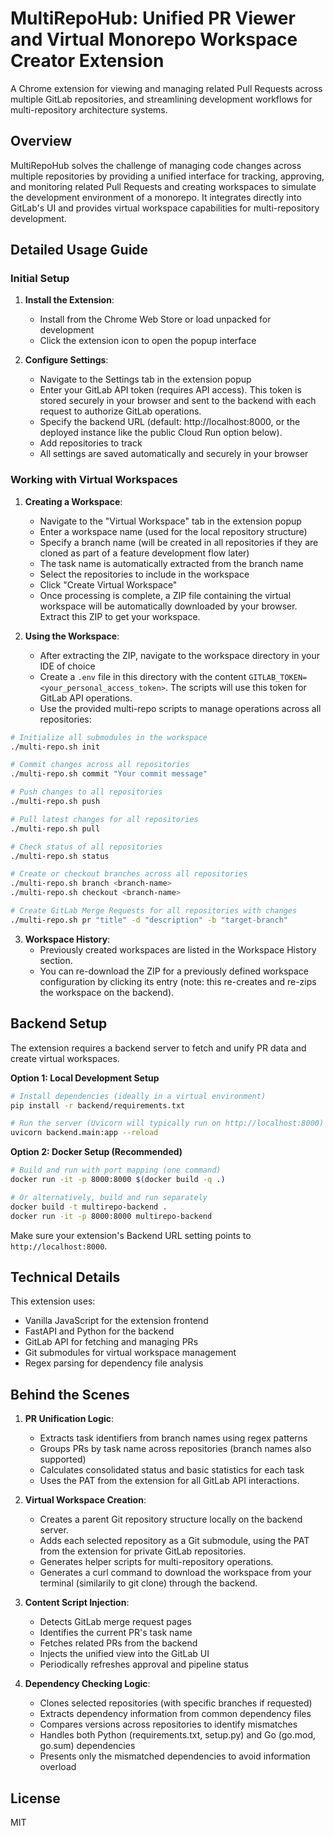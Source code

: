 # MultiRepoHub: Unified PR Viewer and Virtual Monorepo Workspace Creator Extension

A Chrome extension for viewing and managing related Pull Requests across multiple GitLab repositories, and streamlining development workflows for multi-repository architecture systems. 

## Overview

MultiRepoHub solves the challenge of managing code changes across multiple repositories by providing a unified interface for tracking, approving, and monitoring related Pull Requests and creating workspaces to simulate the development environment of a monorepo. It integrates directly into GitLab's UI and provides virtual workspace capabilities for multi-repository development.

## Detailed Usage Guide

### Initial Setup

1. **Install the Extension**:
   - Install from the Chrome Web Store or load unpacked for development
   - Click the extension icon to open the popup interface

2. **Configure Settings**:
   - Navigate to the Settings tab in the extension popup
   - Enter your GitLab API token (requires API access). This token is stored securely in your browser and sent to the backend with each request to authorize GitLab operations.
   - Specify the backend URL (default: http://localhost:8000, or the deployed instance like the public Cloud Run option below).
   - Add repositories to track
   - All settings are saved automatically and securely in your browser

### Working with Virtual Workspaces

1. **Creating a Workspace**:
   - Navigate to the "Virtual Workspace" tab in the extension popup
   - Enter a workspace name (used for the local repository structure)
   - Specify a branch name (will be created in all repositories if they are cloned as part of a feature development flow later)
   - The task name is automatically extracted from the branch name
   - Select the repositories to include in the workspace
   - Click "Create Virtual Workspace"
   - Once processing is complete, a ZIP file containing the virtual workspace will be automatically downloaded by your browser. Extract this ZIP to get your workspace.

2. **Using the Workspace**:
   - After extracting the ZIP, navigate to the workspace directory in your IDE of choice
   - Create a `.env` file in this directory with the content `GITLAB_TOKEN=<your_personal_access_token>`. The scripts will use this token for GitLab API operations.
   - Use the provided multi-repo scripts to manage operations across all repositories:

```bash
# Initialize all submodules in the workspace
./multi-repo.sh init

# Commit changes across all repositories
./multi-repo.sh commit "Your commit message"

# Push changes to all repositories
./multi-repo.sh push

# Pull latest changes for all repositories
./multi-repo.sh pull

# Check status of all repositories
./multi-repo.sh status

# Create or checkout branches across all repositories
./multi-repo.sh branch <branch-name>
./multi-repo.sh checkout <branch-name>

# Create GitLab Merge Requests for all repositories with changes
./multi-repo.sh pr "title" -d "description" -b "target-branch"
```

3. **Workspace History**:
   - Previously created workspaces are listed in the Workspace History section.
   - You can re-download the ZIP for a previously defined workspace configuration by clicking its entry (note: this re-creates and re-zips the workspace on the backend).


## Backend Setup

The extension requires a backend server to fetch and unify PR data and create virtual workspaces.

**Option 1: Local Development Setup**

```bash
# Install dependencies (ideally in a virtual environment)
pip install -r backend/requirements.txt

# Run the server (Uvicorn will typically run on http://localhost:8000)
uvicorn backend.main:app --reload
```

**Option 2: Docker Setup (Recommended)**

```bash
# Build and run with port mapping (one command)
docker run -it -p 8000:8000 $(docker build -q .)

# Or alternatively, build and run separately
docker build -t multirepo-backend .
docker run -it -p 8000:8000 multirepo-backend
```

Make sure your extension's Backend URL setting points to `http://localhost:8000`.


## Technical Details

This extension uses:
- Vanilla JavaScript for the extension frontend
- FastAPI and Python for the backend
- GitLab API for fetching and managing PRs
- Git submodules for virtual workspace management
- Regex parsing for dependency file analysis

## Behind the Scenes

1. **PR Unification Logic**:
   - Extracts task identifiers from branch names using regex patterns
   - Groups PRs by task name across repositories (branch names also supported)
   - Calculates consolidated status and basic statistics for each task
   - Uses the PAT from the extension for all GitLab API interactions.

2. **Virtual Workspace Creation**:
   - Creates a parent Git repository structure locally on the backend server.
   - Adds each selected repository as a Git submodule, using the PAT from the extension for private GitLab repositories.
   - Generates helper scripts for multi-repository operations.
   - Generates a curl command to download the workspace from your terminal (similarily to git clone) through the backend.

3. **Content Script Injection**:
   - Detects GitLab merge request pages
   - Identifies the current PR's task name
   - Fetches related PRs from the backend
   - Injects the unified view into the GitLab UI
   - Periodically refreshes approval and pipeline status

4. **Dependency Checking Logic**:
   - Clones selected repositories (with specific branches if requested)
   - Extracts dependency information from common dependency files
   - Compares versions across repositories to identify mismatches
   - Handles both Python (requirements.txt, setup.py) and Go (go.mod, go.sum) dependencies
   - Presents only the mismatched dependencies to avoid information overload

## License

MIT
